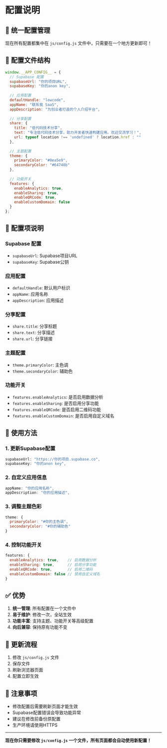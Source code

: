 # 配置说明

## 🎯 统一配置管理

现在所有配置都集中在 `js/config.js` 文件中，只需要在一个地方更新即可！

## 📁 配置文件结构

```javascript
window.__APP_CONFIG__ = {
  // Supabase 配置
  supabaseUrl: "你的项目URL",
  supabaseKey: "你的anon key",
  
  // 应用配置
  defaultHandle: "lowcode",
  appName: "联系我 SaaS",
  appDescription: "为创业者打造的个人介绍平台",
  
  // 分享配置
  share: {
    title: "低代码技术分享",
    text: "专注低代码技术分享，助力开发者快速构建应用。欢迎交流学习！",
    url: typeof location !== 'undefined' ? location.href : ""
  },
  
  // 主题配置
  theme: {
    primaryColor: "#0ea5e9",
    secondaryColor: "#64748b"
  },
  
  // 功能开关
  features: {
    enableAnalytics: true,
    enableSharing: true,
    enableQRCode: true,
    enableCustomDomain: false
  }
};
```

## 🔧 配置项说明

### Supabase 配置
- `supabaseUrl`: Supabase项目URL
- `supabaseKey`: Supabase公钥

### 应用配置
- `defaultHandle`: 默认用户标识
- `appName`: 应用名称
- `appDescription`: 应用描述

### 分享配置
- `share.title`: 分享标题
- `share.text`: 分享描述
- `share.url`: 分享链接

### 主题配置
- `theme.primaryColor`: 主色调
- `theme.secondaryColor`: 辅助色

### 功能开关
- `features.enableAnalytics`: 是否启用数据分析
- `features.enableSharing`: 是否启用分享功能
- `features.enableQRCode`: 是否启用二维码功能
- `features.enableCustomDomain`: 是否启用自定义域名

## 🚀 使用方法

### 1. 更新Supabase配置
```javascript
supabaseUrl: "https://你的项目.supabase.co",
supabaseKey: "你的anon key",
```

### 2. 自定义应用信息
```javascript
appName: "你的应用名称",
appDescription: "你的应用描述",
```

### 3. 调整主题色彩
```javascript
theme: {
  primaryColor: "#你的主色调",
  secondaryColor: "#你的辅助色"
}
```

### 4. 控制功能开关
```javascript
features: {
  enableAnalytics: true,    // 启用数据分析
  enableSharing: true,      // 启用分享功能
  enableQRCode: true,       // 启用二维码
  enableCustomDomain: false // 禁用自定义域名
}
```

## ✅ 优势

1. **统一管理**: 所有配置在一个文件中
2. **易于维护**: 修改一次，全站生效
3. **功能丰富**: 支持主题、功能开关等高级配置
4. **向后兼容**: 保持原有功能不变

## 🔄 更新流程

1. 修改 `js/config.js` 文件
2. 保存文件
3. 刷新浏览器页面
4. 配置立即生效

## 📝 注意事项

- 修改配置后需要刷新页面才能生效
- Supabase配置错误会导致功能异常
- 建议在修改前备份原配置
- 生产环境请使用HTTPS

---

**现在你只需要修改 `js/config.js` 一个文件，所有页面都会自动使用新配置！**
